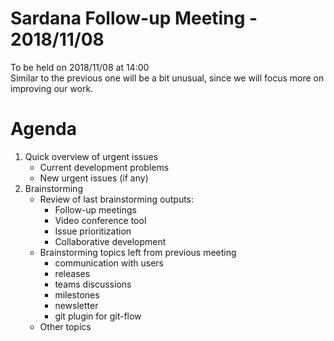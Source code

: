 # Sardana Follow-up Meeting - 2018/11/08

To be held on 2018/11/08 at 14:00  
Similar to the previous one will be a bit unusual, since we will focus more on 
improving our work.

# Agenda
1. Quick overview of urgent issues
	* Current development problems
	* New urgent issues (if any)
2. Brainstorming
	* Review of last brainstorming outputs:
	    * Follow-up meetings
	    * Video conference tool
	    * Issue prioritization
	    * Collaborative development
	* Brainstorming topics left from previous meeting
        * communication with users
        * releases
        * teams discussions
        * milestones
        * newsletter
        * git plugin for git-flow
    * Other topics

